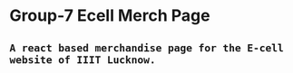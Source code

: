 # **Group-7 Ecell Merch Page**

## `A react based merchandise page for the E-cell website of IIIT Lucknow.`
